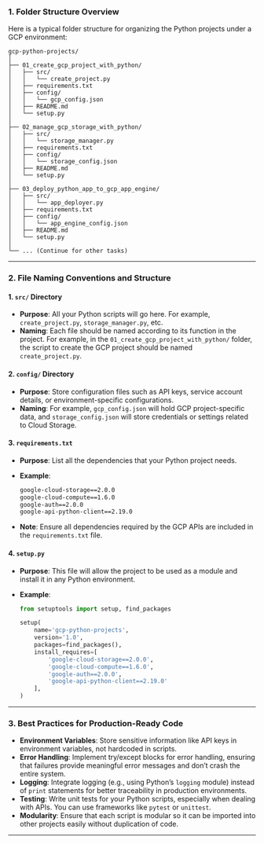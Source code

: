 ### 1. **Folder Structure Overview**
Here is a typical folder structure for organizing the Python projects under a GCP environment:

```
gcp-python-projects/
│
├── 01_create_gcp_project_with_python/
│   ├── src/
│   │   └── create_project.py
│   ├── requirements.txt
│   ├── config/
│   │   └── gcp_config.json
│   ├── README.md
│   └── setup.py
│
├── 02_manage_gcp_storage_with_python/
│   ├── src/
│   │   └── storage_manager.py
│   ├── requirements.txt
│   ├── config/
│   │   └── storage_config.json
│   ├── README.md
│   └── setup.py
│
├── 03_deploy_python_app_to_gcp_app_engine/
│   ├── src/
│   │   └── app_deployer.py
│   ├── requirements.txt
│   ├── config/
│   │   └── app_engine_config.json
│   ├── README.md
│   └── setup.py
│
└── ... (Continue for other tasks)
```

---

### 2. **File Naming Conventions and Structure**

#### **1. `src/` Directory**
- **Purpose**: All your Python scripts will go here. For example, `create_project.py`, `storage_manager.py`, etc.
- **Naming**: Each file should be named according to its function in the project. For example, in the `01_create_gcp_project_with_python/` folder, the script to create the GCP project should be named `create_project.py`.

#### **2. `config/` Directory**
- **Purpose**: Store configuration files such as API keys, service account details, or environment-specific configurations.
- **Naming**: For example, `gcp_config.json` will hold GCP project-specific data, and `storage_config.json` will store credentials or settings related to Cloud Storage.

#### **3. `requirements.txt`**
- **Purpose**: List all the dependencies that your Python project needs.
- **Example**:

    ```txt
    google-cloud-storage==2.0.0
    google-cloud-compute==1.6.0
    google-auth==2.0.0
    google-api-python-client==2.19.0
    ```

- **Note**: Ensure all dependencies required by the GCP APIs are included in the `requirements.txt` file.

#### **4. `setup.py`**
- **Purpose**: This file will allow the project to be used as a module and install it in any Python environment.
- **Example**:

    ```python
    from setuptools import setup, find_packages

    setup(
        name='gcp-python-projects',
        version='1.0',
        packages=find_packages(),
        install_requires=[
            'google-cloud-storage==2.0.0',
            'google-cloud-compute==1.6.0',
            'google-auth==2.0.0',
            'google-api-python-client==2.19.0'
        ],
    )
    ```

---


### 3. **Best Practices for Production-Ready Code**
- **Environment Variables**: Store sensitive information like API keys in environment variables, not hardcoded in scripts.
- **Error Handling**: Implement try/except blocks for error handling, ensuring that failures provide meaningful error messages and don’t crash the entire system.
- **Logging**: Integrate logging (e.g., using Python’s `logging` module) instead of `print` statements for better traceability in production environments.
- **Testing**: Write unit tests for your Python scripts, especially when dealing with APIs. You can use frameworks like `pytest` or `unittest`.
- **Modularity**: Ensure that each script is modular so it can be imported into other projects easily without duplication of code.

---

